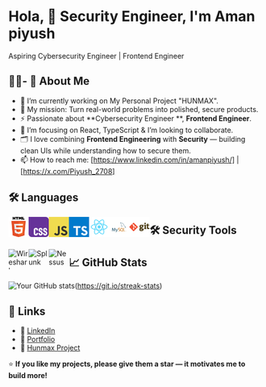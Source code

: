 # Hola, 👋 Security Engineer, I'm Aman piyush

Aspiring Cybersecurity Engineer | Frontend Engineer

## 👨‍💻- 🚀  About Me

- 🔭 I’m currently working on My Personal Project "HUNMAX".
- 🎯 My mission: Turn real-world problems into polished, secure products.
- ⚡ Passionate about **Cybersecurity Engineer **, **Frontend Engineer**.
- 🌱 I’m focusing on React, TypeScript &  I’m looking to collaborate.
- 🗂️ I love combining **Frontend Engineering** with **Security** — building clean UIs while understanding how to secure them.
- 📫 How to reach me: [https://www.linkedin.com/in/amanpiyush/] | [https://x.com/Piyush_2708]

## 🛠️ Languages

<img align="left" alt="HTML5" width="40px" src="https://raw.githubusercontent.com/github/explore/main/topics/html/html.png" />
<img align="left" alt="CSS3" width="40px" src="https://raw.githubusercontent.com/github/explore/main/topics/css/css.png" />
<img align="left" alt="JavaScript" width="40px" src="https://raw.githubusercontent.com/github/explore/main/topics/javascript/javascript.png" />
<img align="left" alt="TypeScript" width="40px" src="https://raw.githubusercontent.com/github/explore/main/topics/typescript/typescript.png" />
<img align="left" alt="React" width="40px" src="https://raw.githubusercontent.com/github/explore/main/topics/react/react.png" />
<img align="left" alt="MySQL" width="40px" src="https://raw.githubusercontent.com/github/explore/main/topics/mysql/mysql.png" />
<img align="left" alt="Git" width="40px" src="https://raw.githubusercontent.com/github/explore/main/topics/git/git.png" />

## 🛠️ Security Tools

<img align="left" alt="Wireshark" width="40px" src="https://upload.wikimedia.org/wikipedia/commons/e/e0/Wireshark_Logo.png" width="40" height="40" />
<img align="left" alt="Splunk" width="40px" src="https://upload.wikimedia.org/wikipedia/commons/0/01/Splunk_logo.svg" width="40" height="40" />
<img align="left" alt="Nessus" width="40px" src="https://upload.wikimedia.org/wikipedia/commons/0/0b/Tenable_Logo.png" width="40" height="40" />

## 📈 GitHub Stats

![Your GitHub stats](https://streak-stats.demolab.com/?user=Amanpiyush&theme=tokyonight_duo&hide_border=true)(https://git.io/streak-stats)

## 🔗 Links

- 🔗 [LinkedIn](https://www.linkedin.com/in/amanpiyush/)
- 🔗 [Portfolio](https://hacx-portfolio.vercel.app/resume.html)
- 🔗 [Hunmax Project](https://hunmax.vercel.app/)

⭐️ **If you like my projects, please give them a star — it motivates me to build more!**
